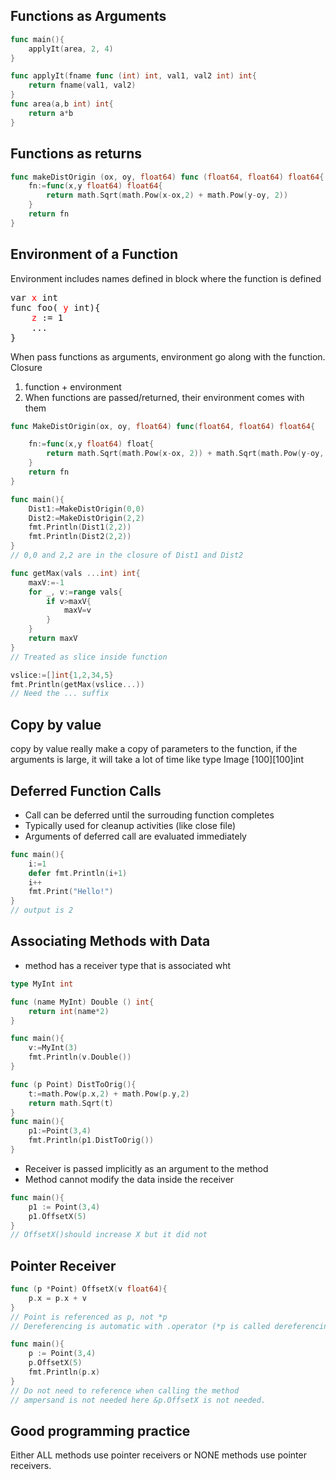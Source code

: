 ## Functions as Arguments
```go
func main(){
    applyIt(area, 2, 4)
}

func applyIt(fname func (int) int, val1, val2 int) int{
    return fname(val1, val2)
}
func area(a,b int) int{
    return a*b
}
```

## Functions as returns
```go 
func makeDistOrigin (ox, oy, float64) func (float64, float64) float64{
    fn:=func(x,y float64) float64{
        return math.Sqrt(math.Pow(x-ox,2) + math.Pow(y-oy, 2))
    }
    return fn
}
```
## Environment of a Function
Environment includes names defined in  block where the function is defined
<pre>
var <span style="color:red">x</span> int 
func foo( <span style="color:red">y</span> int){
    <span style="color:red">z</span> := 1
    ...
}
</pre>

When pass functions as arguments, environment go along with the function.</br>
Closure 
1. function + environment
2. When functions are passed/returned, their environment comes with them

```go
func MakeDistOrigin(ox, oy, float64) func(float64, float64) float64{

    fn:=func(x,y float64) float{
        return math.Sqrt(math.Pow(x-ox, 2)) + math.Sqrt(math.Pow(y-oy, 2))
    }
    return fn
}

func main(){
    Dist1:=MakeDistOrigin(0,0)
    Dist2:=MakeDistOrigin(2,2)
    fmt.Println(Dist1(2,2))
    fmt.Println(Dist2(2,2))
}
// 0,0 and 2,2 are in the closure of Dist1 and Dist2
```

```go
func getMax(vals ...int) int{
    maxV:=-1
    for _, v:=range vals{
        if v>maxV{
            maxV=v
        }
    }
    return maxV
}
// Treated as slice inside function

vslice:=[]int{1,2,34,5}
fmt.Println(getMax(vslice...))
// Need the ... suffix
```

## Copy by value
copy by value really make a copy of parameters to the function, if the arguments is large, it will take a lot of time like type Image [100][100]int

## Deferred Function Calls
* Call can be deferred until the surrouding function completes
* Typically used for cleanup activities (like close file)
* Arguments of deferred call are evaluated immediately
```go
func main(){
    i:=1
    defer fmt.Println(i+1)
    i++
    fmt.Print("Hello!")
}
// output is 2
```

## Associating Methods with Data
* method has a receiver type that is associated wht 
```go
type MyInt int

func (name MyInt) Double () int{
    return int(name*2)
}

func main(){
    v:=MyInt(3)
    fmt.Println(v.Double())
}
```
```go
func (p Point) DistToOrig(){
    t:=math.Pow(p.x,2) + math.Pow(p.y,2)
    return math.Sqrt(t)
}
func main(){
    p1:=Point(3,4)
    fmt.Println(p1.DistToOrig())
}
```
* Receiver is passed implicitly as an argument to the method
* Method cannot modify the data inside the receiver
```go
func main(){
    p1 := Point(3,4)
    p1.OffsetX(5)
}
// OffsetX()should increase X but it did not 
```

## Pointer Receiver
```go
func (p *Point) OffsetX(v float64){
    p.x = p.x + v
}
// Point is referenced as p, not *p
// Dereferencing is automatic with .operator (*p is called dereferencing)
```
```go
func main(){
    p := Point(3,4)
    p.OffsetX(5)
    fmt.Println(p.x)
}
// Do not need to reference when calling the method
// ampersand is not needed here &p.OffsetX is not needed.
```

## Good programming practice
Either ALL methods use pointer receivers or NONE methods use pointer receivers.